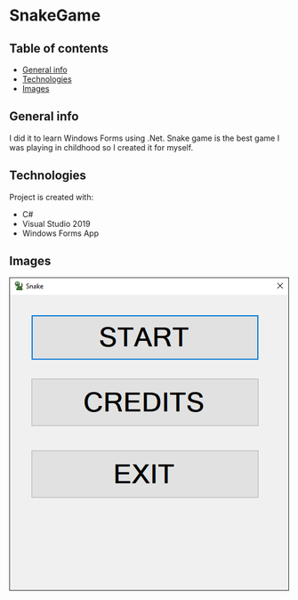 # SnakeGame

## Table of contents
* [General info](#general-info)
* [Technologies](#technologies)
* [Images](#images)

## General info
I did it to learn Windows Forms using .Net.
Snake game is the best game I was playing in childhood so I created it for myself.

## Technologies
Project is created with:
* C#
* Visual Studio 2019
* Windows Forms App

## Images
![Algorithm schema](./images/snakeMenu.png)
